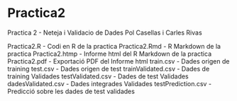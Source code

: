 # Practica2
Practica 2 - Neteja i Validacio de Dades
Pol Casellas i Carles Rivas

Practica2.R         - Codi en R de la practica
Practica2.Rmd       - R Markdown de la practica
Practica2.htmp      - Informe html del R Markdown de la practica
Practica2.pdf       - Exportació PDF del Informe html
train.csv           - Dades origen de training
test.csv            - Dades origen de test 
trainValidated.csv  - Dades de training Validades
testValidated.csv   - Dades de test Validades 
dadesValidated.csv  - Dades integrades Validades 
testPrediction.csv  - Predicció sobre les dades de test validades 
